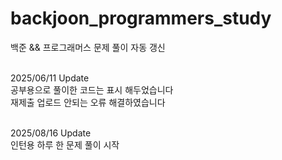 # backjoon_programmers_study
백준 && 프로그래머스 문제 풀이 자동 갱신

<br> 2025/06/11 Update
<br> 공부용으로 풀이한 코드는 표시 해두었습니다
<br> 재제출 업로드 안되는 오류 해결하였습니다


<br> 2025/08/16 Update
<br> 인턴용 하루 한 문제 풀이 시작
